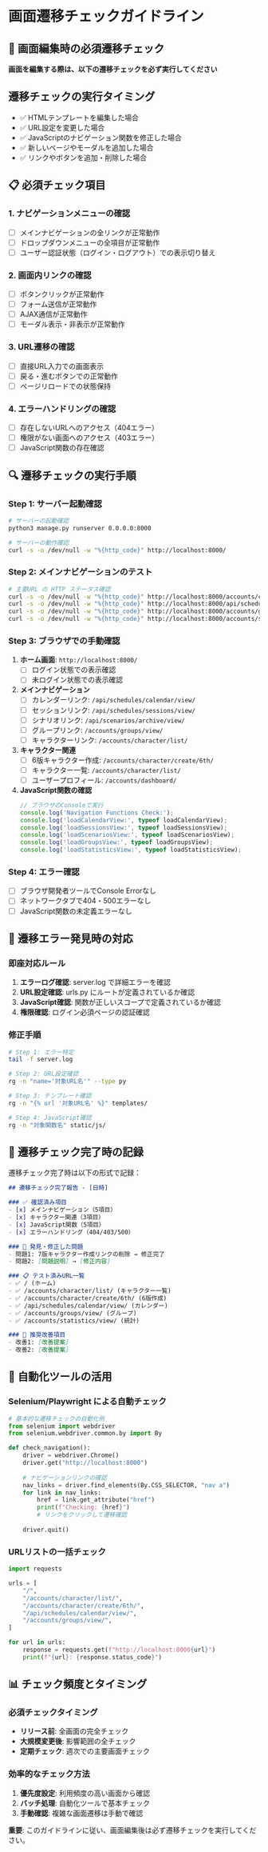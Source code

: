 # 画面遷移チェックガイドライン

## 🚨 画面編集時の必須遷移チェック

**画面を編集する際は、以下の遷移チェックを必ず実行してください**

## 遷移チェックの実行タイミング
- ✅ HTMLテンプレートを編集した場合
- ✅ URL設定を変更した場合  
- ✅ JavaScriptのナビゲーション関数を修正した場合
- ✅ 新しいページやモーダルを追加した場合
- ✅ リンクやボタンを追加・削除した場合

## 📋 必須チェック項目

### 1. ナビゲーションメニューの確認
- [ ] メインナビゲーションの全リンクが正常動作
- [ ] ドロップダウンメニューの全項目が正常動作
- [ ] ユーザー認証状態（ログイン・ログアウト）での表示切り替え

### 2. 画面内リンクの確認  
- [ ] ボタンクリックが正常動作
- [ ] フォーム送信が正常動作
- [ ] AJAX通信が正常動作
- [ ] モーダル表示・非表示が正常動作

### 3. URL遷移の確認
- [ ] 直接URL入力での画面表示
- [ ] 戻る・進むボタンでの正常動作
- [ ] ページリロードでの状態保持

### 4. エラーハンドリングの確認
- [ ] 存在しないURLへのアクセス（404エラー）
- [ ] 権限がない画面へのアクセス（403エラー）  
- [ ] JavaScript関数の存在確認

## 🔍 遷移チェックの実行手順

### Step 1: サーバー起動確認
```bash
# サーバーの起動確認
python3 manage.py runserver 0.0.0.0:8000

# サーバーの動作確認
curl -s -o /dev/null -w "%{http_code}" http://localhost:8000/
```

### Step 2: メインナビゲーションのテスト
```bash
# 主要URL の HTTP ステータス確認
curl -s -o /dev/null -w "%{http_code}" http://localhost:8000/accounts/character/list/
curl -s -o /dev/null -w "%{http_code}" http://localhost:8000/api/schedules/calendar/view/
curl -s -o /dev/null -w "%{http_code}" http://localhost:8000/accounts/groups/view/
curl -s -o /dev/null -w "%{http_code}" http://localhost:8000/accounts/statistics/view/
```

### Step 3: ブラウザでの手動確認
1. **ホーム画面**: `http://localhost:8000/`
   - [ ] ログイン状態での表示確認
   - [ ] 未ログイン状態での表示確認
   
2. **メインナビゲーション**
   - [ ] カレンダーリンク: `/api/schedules/calendar/view/`
   - [ ] セッションリンク: `/api/schedules/sessions/view/`  
   - [ ] シナリオリンク: `/api/scenarios/archive/view/`
   - [ ] グループリンク: `/accounts/groups/view/`
   - [ ] キャラクターリンク: `/accounts/character/list/`

3. **キャラクター関連**
   - [ ] 6版キャラクター作成: `/accounts/character/create/6th/`
   - [ ] キャラクター一覧: `/accounts/character/list/`
   - [ ] ユーザープロフィール: `/accounts/dashboard/`

4. **JavaScript関数の確認**
   ```javascript
   // ブラウザのConsoleで実行
   console.log('Navigation Functions Check:');
   console.log('loadCalendarView:', typeof loadCalendarView);
   console.log('loadSessionsView:', typeof loadSessionsView);  
   console.log('loadScenariosView:', typeof loadScenariosView);
   console.log('loadGroupsView:', typeof loadGroupsView);
   console.log('loadStatisticsView:', typeof loadStatisticsView);
   ```

### Step 4: エラー確認
- [ ] ブラウザ開発者ツールでConsole Errorなし
- [ ] ネットワークタブで404・500エラーなし
- [ ] JavaScript関数の未定義エラーなし

## 🚨 遷移エラー発見時の対応

### 即座対応ルール
1. **エラーログ確認**: server.log で詳細エラーを確認
2. **URL設定確認**: urls.py にルートが定義されているか確認
3. **JavaScript確認**: 関数が正しいスコープで定義されているか確認
4. **権限確認**: ログイン必須ページの認証確認

### 修正手順
```bash
# Step 1: エラー特定
tail -f server.log

# Step 2: URL設定確認  
rg -n "name='対象URL名'" --type py

# Step 3: テンプレート確認
rg -n "{% url '対象URL名' %}" templates/

# Step 4: JavaScript確認
rg -n "対象関数名" static/js/
```

## 📝 遷移チェック完了時の記録

遷移チェック完了時は以下の形式で記録：

```markdown
## 遷移チェック完了報告 - [日時]

### ✅ 確認済み項目
- [x] メインナビゲーション（5項目）
- [x] キャラクター関連（3項目）  
- [x] JavaScript関数（5項目）
- [x] エラーハンドリング（404/403/500）

### 🐛 発見・修正した問題
- 問題1: 7版キャラクター作成リンクの削除 → 修正完了
- 問題2: [問題説明] → [修正内容]

### 📋 テスト済みURL一覧
- ✅ / (ホーム)
- ✅ /accounts/character/list/ (キャラクター一覧)
- ✅ /accounts/character/create/6th/ (6版作成) 
- ✅ /api/schedules/calendar/view/ (カレンダー)
- ✅ /accounts/groups/view/ (グループ)
- ✅ /accounts/statistics/view/ (統計)

### 🔧 推奨改善項目
- 改善1: [改善提案]
- 改善2: [改善提案]
```

## 🔄 自動化ツールの活用

### Selenium/Playwright による自動チェック
```python
# 基本的な遷移チェックの自動化例
from selenium import webdriver
from selenium.webdriver.common.by import By

def check_navigation():
    driver = webdriver.Chrome()
    driver.get("http://localhost:8000")
    
    # ナビゲーションリンクの確認
    nav_links = driver.find_elements(By.CSS_SELECTOR, "nav a")
    for link in nav_links:
        href = link.get_attribute("href")
        print(f"Checking: {href}")
        # リンクをクリックして遷移確認
    
    driver.quit()
```

### URLリストの一括チェック
```python
import requests

urls = [
    "/",
    "/accounts/character/list/",
    "/accounts/character/create/6th/",
    "/api/schedules/calendar/view/",
    "/accounts/groups/view/",
]

for url in urls:
    response = requests.get(f"http://localhost:8000{url}")
    print(f"{url}: {response.status_code}")
```

## 📊 チェック頻度とタイミング

### 必須チェックタイミング
- **リリース前**: 全画面の完全チェック
- **大規模変更後**: 影響範囲の全チェック
- **定期チェック**: 週次での主要画面チェック

### 効率的なチェック方法
1. **優先度設定**: 利用頻度の高い画面から確認
2. **バッチ処理**: 自動化ツールで基本チェック
3. **手動確認**: 複雑な画面遷移は手動で確認

**重要**: このガイドラインに従い、画面編集後は必ず遷移チェックを実行してください。